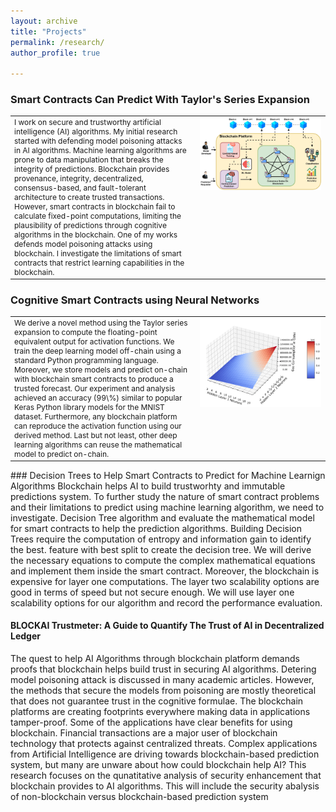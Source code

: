 ```yaml
---
layout: archive
title: "Projects"
permalink: /research/
author_profile: true

---
```


### Smart Contracts Can Predict With Taylor's Series Expansion 
<table style="width: 100%; border-collapse: collapse; border: none;">
  <tr>
    <td style="border: none; vertical-align: top; width: 50%; padding-right: 12px; font-size: 12px;">
      I work on secure and trustworthy artificial intelligence (AI) algorithms. My initial research started with defending model poisoning attacks in AI algorithms. Machine learning algorithms are prone to data manipulation that breaks the integrity of predictions. Blockchain provides provenance, integrity, decentralized, consensus-based, and fault-tolerant architecture to create trusted transactions. However, smart contracts in blockchain fail to calculate fixed-point computations, limiting the plausibility of predictions through cognitive algorithms in the blockchain. One of my works defends model poisoning attacks using blockchain. I investigate the limitations of smart contracts that restrict learning capabilities in the blockchain.
    </td>
    <td style="border: none; vertical-align: top; width: 35%; text-align: center;">
      <img src="/_pages/NB1.jpg" alt="NB Image">
    </td>
  </tr>
</table>



### Cognitive Smart Contracts using Neural Networks
<table style="width: 100%; border-collapse: collapse; border: none;">
  <tr>
    <td style="border: none; vertical-align: top; width: 50%; padding-right: 12px; font-size: 12px;">
     We derive a novel method using the Taylor series expansion to compute the floating-point equivalent output for activation functions. We train the deep learning model off-chain using a standard           Python programming language. Moreover, we store models and predict on-chain with blockchain smart contracts to produce a trusted forecast. Our experiment and analysis achieved an accuracy (99\%)         similar to popular Keras Python library models for the MNIST dataset. Furthermore, any blockchain platform can reproduce the activation function using our derived method. Last but not least, other       deep learning algorithms can reuse the mathematical model to predict on-chain.
    </td>
    <td style="border: none; vertical-align: top; width: 35%; text-align: center;">
      <img src="/_pages/NN1.png" alt="NB Image">
    </td>
  </tr>
</table>
### Decision Trees to Help Smart Contracts to Predict for Machine Learnign Algorithms
  Blockchain helps AI to build trustworhty and immutable predictions system. To further study the nature of smart contract problems and their limitations to predict using machine learning algorithm, we need to investigate. Decision Tree algorithm and evaluate the mathematical model for smart contracts to help the prediction algorithms. Building Decision Trees require the computation of entropy and information gain to identify the best. feature with best split to create the decision tree. We will derive the necessary equations to compute  the complex mathematical equations and implement them inside the smart contract. Moreover, the blockchain is expensive for layer one computations. The layer two scalability options are good in terms of speed but not secure enough. We will use layer one scalability options for our algorithm and record the performance evaluation. 

#### BLOCKAI Trustmeter: A Guide to Quantify The Trust of AI in Decentralized Ledger
The quest to help AI Algorithms through blockchain platform demands proofs that blockchain helps build trust in securing AI algorithms. Detering model poisoning attack is discussed in many academic articles. However, the methods that secure the models from poisoning are mostly theoretical that does not guarantee trust in the cognitive formulae. The blockchain platforms are creating footprints everywhere making data in applications tamper-proof. Some of the applications have clear benefits for using blockchain. Financial transactions are a major user of blockchain technology that protects against centralized threats. Complex applications from Artificial Intelligence are driving towards blockchain-based prediction system, but many are unware about how could blockchain help AI? This research focuses on the qunatitative analysis of security enhancement that blockchain provides to AI algorithms. This will include the security abalysis of non-blockchain versus blockchain-based prediction system   
  


<!--* Developing Scalable Consensus Protocol for AI:  To optimize the proof of stake consensus protocol by introducing faster validation methods using a lower range of block proposals, cheaper transactions, and decentralized participation of miners/validators to maintain the honesty of the systems.

* Decentralized Cross-chain Communication: To improve cross-chain communication by optimizing atomic swaps, chain relays, and hash timeclock contracts to provide trusted and secured transactions removing the third party. Additionally, design decentralized collateralization in a bi-party transaction to punish fraudulent transactions.

* Consensus for Deliberative Agreement and Group Decisions:  To develop deliberative agreement through natural language processing, dialogue response generation, machine learning, and consensus management. Investigate the requirements to support review and justice systems where group decisions are inevitable.

* Data Cooperative Security:  To develop a distributed secure architecture to protect data that shared by providers using k-anonymity, differential privacy, and homomorphic encryption for the confidentiality of data cooperatives with blockchain systems.

* IoT Network Security: Smart contracts can enhance the integrity of DDoS detections. However, blockchain consensus protocols require modification to achieve a consensus among IoT devices to detect, mitigate and recover from DDoS attacks in IoT. I plan to develop a decentralized machine learning-based consensus mechanism to detect and mitigate DDoS attacks in IoT Systems.

* Smart Legal Contracts for Metaverse: The smart legal contracts helps to remove ambiguity in a service-level agreement. However, it still requires a rigorous stress test to measure the complexity and performance by converting a large number of paper contracts. I plan to stress test the performance of conversions by recording time, cost, complexity, ambiguity level and advantage index.-->

<!--## Research Development
I am currently helping students at [Network Security Lab](https://nsl.cse.unt.edu/home) in research and investigations.  I am guiding students to pursue sound theoretical and practical research in data privacy, consensus protocols and metaverse interoprability. I plan apply for grants to finance future projects for funding students to produce impactful research. I plan to apply for grants and proposals to government and non-government institutes such as National Science Foundation (NSF), DARPA, Microsoft, and IBM. I will work specifically on the [Cybersecurity Innovation for Cyberinfrastructure (CICI)](https://beta.nsf.gov/funding/opportunities/cybersecurity-innovation-cyberinfrastructure-cici), [Secure and Trustworthy Cyberspace (SaTC)](https://beta.nsf.gov/funding/opportunities/secure-trustworthy-cyberspace-satc), and [Secure and Trustworthy Cyberspace Frontiers (SaTC Frontiers)](https://beta.nsf.gov/funding/opportunities/secure-trustworthy-cyberspace-frontiers-satc#:~:text=The%20Secure%20and%20Trustworthy%20Cyberspace,and%20social%20and%20behavioral%20sciences) programs.-->
